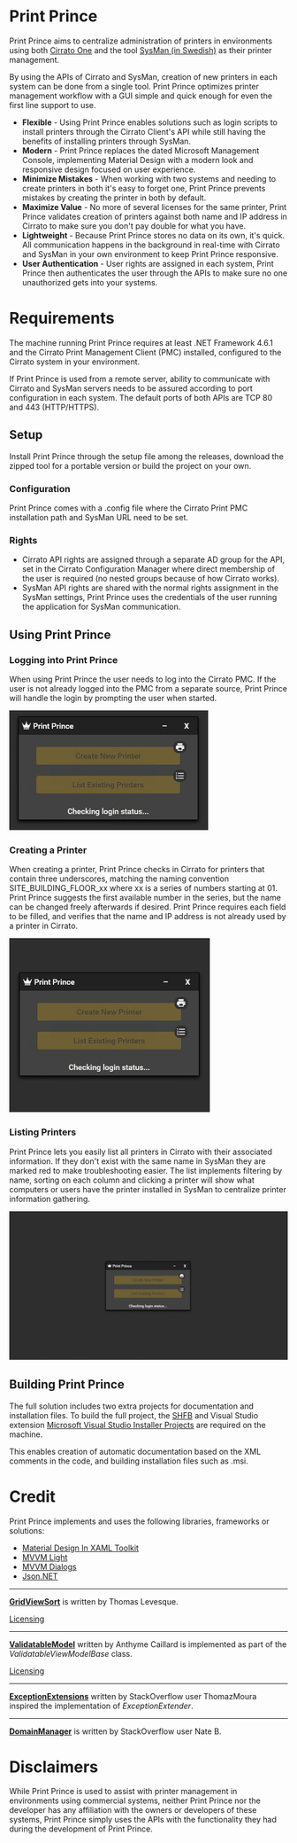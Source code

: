 # **Print Prince**
Print Prince aims to centralize administration of printers in environments using both [Cirrato One](https://www.lrsoutputmanagement.com/products/cirrato) and the tool [SysMan (in Swedish)](https://www.inera.se/tjanster/eklient/eklient/) as their printer management.

By using the APIs of Cirrato and SysMan, creation of new printers in each system can be done from a single tool. Print Prince optimizes printer management workflow with a GUI simple and quick enough for even the first line support to use.

* **Flexible** - Using Print Prince enables solutions such as login scripts to install printers through the Cirrato Client's API while still having the benefits of installing printers through SysMan.
* **Modern** - Print Prince replaces the dated Microsoft Management Console, implementing Material Design with a modern look and responsive design focused on user experience.
* **Minimize Mistakes** - When working with two systems and needing to create printers in both it's easy to forget one, Print Prince prevents mistakes by creating the printer in both by default.
* **Maximize Value** - No more of several licenses for the same printer, Print Prince validates creation of printers against both name and IP address in Cirrato to make sure you don't pay double for what you have.
* **Lightweight** - Because Print Prince stores no data on its own, it's quick. All communication happens in the background in real-time with Cirrato and SysMan in your own environment to keep Print Prince responsive.
* **User Authentication** - User rights are assigned in each system, Print Prince then authenticates the user through the APIs to make sure no one unauthorized gets into your systems.

# Requirements
The machine running Print Prince requires at least .NET Framework 4.6.1 and the Cirrato Print Management Client (PMC) installed, configured to the Cirrato system in your environment.

If Print Prince is used from a remote server, ability to communicate with Cirrato and SysMan servers needs to be assured according to port configuration in each system. The default ports of both APIs are TCP 80 and 443 (HTTP/HTTPS).

## **Setup**
Install Print Prince through the setup file among the releases, download the zipped tool for a portable version or build the project on your own.

### **Configuration**
Print Prince comes with a .config file where the Cirrato Print PMC installation path and SysMan URL need to be set.

### **Rights**
* Cirrato API rights are assigned through a separate AD group for the API, set in the Cirrato Configuration Manager where direct membership of the user is required (no nested groups because of how Cirrato works).
* SysMan API rights are shared with the normal rights assignment in the SysMan settings, Print Prince uses the credentials of the user running the application for SysMan communication.

## **Using Print Prince**

### **Logging into Print Prince**
When using Print Prince the user needs to log into the Cirrato PMC. If the user is not already logged into the PMC from a separate source, Print Prince will handle the login by prompting the user when started.

<img src="Login.gif">

### **Creating a Printer**
When creating a printer, Print Prince checks in Cirrato for printers that contain three underscores, matching the naming convention SITE_BUILDING_FLOOR_xx where xx is a series of numbers starting at 01. Print Prince suggests the first available number in the series, but the name can be changed freely afterwards if desired.
Print Prince requires each field to be filled, and verifies that the name and IP address is not already used by a printer in Cirrato.

<img src="Create.gif">

### **Listing Printers**
Print Prince lets you easily list all printers in Cirrato with their associated information. If they don't exist with the same name in SysMan they are marked red to make troubleshooting easier. The list implements filtering by name, sorting on each column and clicking a printer will show what computers or users have the printer installed in SysMan to centralize printer information gathering.

<img src="List.gif">

## Building Print Prince
The full solution includes two extra projects for documentation and installation files. To build the full project, the [SHFB](http://ewsoftware.github.io/SHFB) and Visual Studio extension [Microsoft Visual Studio Installer Projects](https://marketplace.visualstudio.com/items?itemName=VisualStudioClient.MicrosoftVisualStudio2017InstallerProjects) are required on the machine.

This enables creation of automatic documentation based on the XML comments in the code, and building installation files such as .msi.

# Credit
Print Prince implements and uses the following libraries, frameworks or solutions:
* [Material Design In XAML Toolkit](https://github.com/MaterialDesignInXAML/MaterialDesignInXamlToolkit)
* [MVVM Light](http://www.mvvmlight.net/)
* [MVVM Dialogs](https://github.com/FantasticFiasco/mvvm-dialogs)
* [Json.NET](https://www.newtonsoft.com/json)

------

**[GridViewSort](http://www.thomaslevesque.com/2009/08/04/wpf-automatically-sort-a-gridview-continued/)** is written by Thomas Levesque.

[Licensing](https://www.thomaslevesque.com/about/#comment-105)

------

**[ValidatableModel](http://burnaftercoding.com/post/asynchronous-validation-with-wpf-4-5/")** written by Anthyme Caillard is implemented as part of the *ValidatableViewModelBase* class.

[Licensing](https://twitter.com/anthyme/status/1072923162600529923)

------

**[ExceptionExtensions](https://stackoverflow.com/a/35084416)** written by StackOverflow user ThomazMoura inspired the implementation of *ExceptionExtender*.

------

**[DomainManager](https://stackoverflow.com/a/23390899)** is written by StackOverflow user Nate B.

# Disclaimers
While Print Prince is used to assist with printer management in environments using commercial systems, neither Print Prince nor the developer has any affiliation with the owners or developers of these systems, Print Prince simply uses the APIs with the functionality they had during the development of Print Prince.